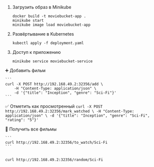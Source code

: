 1. Загрузить образ в Minikube
    ```
    docker build -t moviebucket-app .
    minikube start
    minikube image load moviebucket-app
    ```

2. Развёртывание в Kubernetes
    ```
    kubectl apply -f deployment.yaml
    ```

3. Доступ к приложению
    ```
    minikube service moviebucket-service
    ```

➕ Добавить фильм

    ```
    curl -X POST http://192.168.49.2:32356/add \
        -H "Content-Type: application/json" \
        -d '{"title": "Inception", "genre": "Sci-Fi"}'
    ```

✅ Отметить как просмотренный
    ```
    curl -X POST http://192.168.49.2:32356/mark_watched \
        -H "Content-Type: application/json" \
        -d '{"title": "Inception", "genre": "Sci-Fi", "rating": "5"}'
    ```

📄 Получить все фильмы

    ```
    curl http://192.168.49.2:32356/to_watch/Sci-Fi
    ```


    curl http://192.168.49.2:32356/random/Sci-Fi


